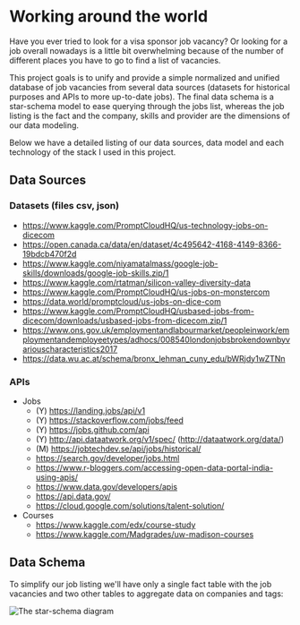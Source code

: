 # Working around the world

Have you ever tried to look for a visa sponsor job vacancy? Or looking for a job overall nowadays is a little bit
overwhelming because of the number of different places you have to go to find a list of vacancies.

This project goals is to unify and provide a simple normalized and unified database of job vacancies from several data
sources (datasets for historical purposes and APIs to more up-to-date jobs). The final data schema is a star-schema 
model to ease querying through the jobs list, whereas the job listing is the fact and the company, skills and provider
are the dimensions of our data modeling.

Below we have a detailed listing of our data sources, data model and each technology of the stack I used in this
project.

## Data Sources

### Datasets (files csv, json)
 - https://www.kaggle.com/PromptCloudHQ/us-technology-jobs-on-dicecom
 - https://open.canada.ca/data/en/dataset/4c495642-4168-4149-8366-19bdcb470f2d
 - https://www.kaggle.com/niyamatalmass/google-job-skills/downloads/google-job-skills.zip/1
 - https://www.kaggle.com/rtatman/silicon-valley-diversity-data
 - https://www.kaggle.com/PromptCloudHQ/us-jobs-on-monstercom
 - https://data.world/promptcloud/us-jobs-on-dice-com
 - https://www.kaggle.com/PromptCloudHQ/usbased-jobs-from-dicecom/downloads/usbased-jobs-from-dicecom.zip/1
 - https://www.ons.gov.uk/employmentandlabourmarket/peopleinwork/employmentandemployeetypes/adhocs/008540londonjobsbrokendownbyvariouscharacteristics2017
 - https://data.wu.ac.at/schema/bronx_lehman_cuny_edu/bWRjdy1wZTNn
 
### APIs

 - Jobs 
     - (Y) https://landing.jobs/api/v1
     - (Y) https://stackoverflow.com/jobs/feed
     - (Y) https://jobs.github.com/api
     - (Y) http://api.dataatwork.org/v1/spec/ (http://dataatwork.org/data/)
     - (M) https://jobtechdev.se/api/jobs/historical/
     - https://search.gov/developer/jobs.html
     - https://www.r-bloggers.com/accessing-open-data-portal-india-using-apis/
     - https://www.data.gov/developers/apis
     - https://api.data.gov/
     - https://cloud.google.com/solutions/talent-solution/
 - Courses
    - https://www.kaggle.com/edx/course-study
    - https://www.kaggle.com/Madgrades/uw-madison-courses

## Data Schema

To simplify our job listing we'll have only a single fact table with the job vacancies and two other tables to aggregate
data on companies and tags:

![The star-schema diagram](https://raw.githubusercontent.com/gabfr/work-around-the-world/master/images/work-around-the-world-der.png)